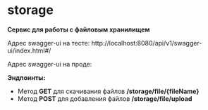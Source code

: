 # storage

**Сервис для работы с файловым хранилищем**

Адрес swagger-ui на тесте: http://localhost:8080/api/v1/swagger-ui/index.html#/

Адрес swagger-ui на проде:


**Эндпоинты:**

- Метод **GET** для скачивания файлов **/storage/file/{fileName}**
- Метод **POST** для добавления файлов **/storage/file/upload** 

